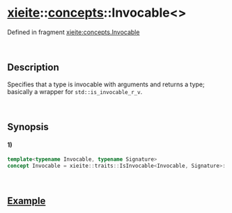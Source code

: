 # [xieite](../../xieite.md)\:\:[concepts](../../concepts.md)\:\:Invocable\<\>
Defined in fragment [xieite:concepts.Invocable](../../../src/concepts/invocable.cpp)

&nbsp;

## Description
Specifies that a type is invocable with arguments and returns a type; basically a wrapper for `std::is_invocable_r_v`.

&nbsp;

## Synopsis
#### 1)
```cpp
template<typename Invocable, typename Signature>
concept Invocable = xieite::traits::IsInvocable<Invocable, Signature>::value;
```

&nbsp;

## [Example](https://en.cppreference.com/w/cpp/types/is_invocable#Examples)
